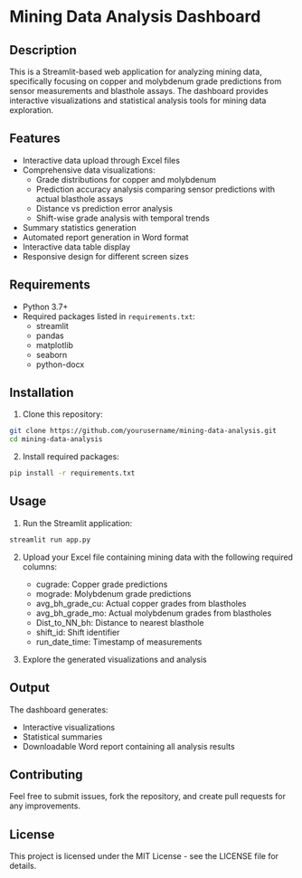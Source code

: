 # Mining Data Analysis Dashboard

## Description
This is a Streamlit-based web application for analyzing mining data, specifically focusing on copper and molybdenum grade predictions from sensor measurements and blasthole assays. The dashboard provides interactive visualizations and statistical analysis tools for mining data exploration.

## Features
- Interactive data upload through Excel files
- Comprehensive data visualizations:
  - Grade distributions for copper and molybdenum
  - Prediction accuracy analysis comparing sensor predictions with actual blasthole assays
  - Distance vs prediction error analysis
  - Shift-wise grade analysis with temporal trends
- Summary statistics generation
- Automated report generation in Word format
- Interactive data table display
- Responsive design for different screen sizes

## Requirements
- Python 3.7+
- Required packages listed in `requirements.txt`:
  - streamlit
  - pandas
  - matplotlib
  - seaborn
  - python-docx

## Installation
1. Clone this repository:
```bash
git clone https://github.com/yourusername/mining-data-analysis.git
cd mining-data-analysis
```

2. Install required packages:
```bash
pip install -r requirements.txt
```

## Usage
1. Run the Streamlit application:
```bash
streamlit run app.py
```

2. Upload your Excel file containing mining data with the following required columns:
   - cugrade: Copper grade predictions
   - mograde: Molybdenum grade predictions
   - avg_bh_grade_cu: Actual copper grades from blastholes
   - avg_bh_grade_mo: Actual molybdenum grades from blastholes
   - Dist_to_NN_bh: Distance to nearest blasthole
   - shift_id: Shift identifier
   - run_date_time: Timestamp of measurements

3. Explore the generated visualizations and analysis

## Output
The dashboard generates:
- Interactive visualizations
- Statistical summaries
- Downloadable Word report containing all analysis results

## Contributing
Feel free to submit issues, fork the repository, and create pull requests for any improvements.

## License
This project is licensed under the MIT License - see the LICENSE file for details.